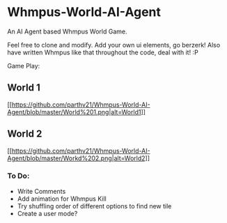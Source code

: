 # Whmpus-World-AI-Agent
An AI Agent based Whmpus World Game.

Feel free to clone and modify. Add your own ui elements, go berzerk! Also have written Whmpus like that throughout the code, deal with it! :P

Game Play:

## World 1
[[https://github.com/parthv21/Whmpus-World-AI-Agent/blob/master/World%201.png|alt=World1]]

## World 2
[[https://github.com/parthv21/Whmpus-World-AI-Agent/blob/master/Workd%202.png|alt=World2]]

### To Do:
- Write Comments
- Add animation for Whmpus Kill
- Try shuffling order of different options to find new tile
- Create a user mode?
